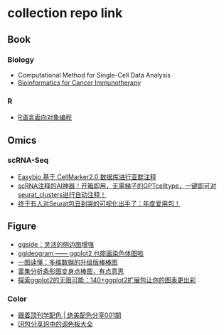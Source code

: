 # collection repo link



## Book

### Biology

- Computational Method for Single-Cell Data Analysis
- [Bioinformatics for Cancer Immunotherapy](./books/Bioinformatics-for-Cancer-Immunotherapy.pdf)



### R

- [R语言面向对象编程](https://dataxujing.github.io/R_oop/index.html)





## Omics

### scRNA-Seq

- [Easybio 基于 CellMarker2.0 数据库进行亚群注释](https://mp.weixin.qq.com/s/RhOy1ciG4zgUC-jSgMDppg)
- [scRNA注释的AI神器！开箱即用，无需梯子的GPTcelltype，一键即可对seurat_clusters进行自动注释！](https://mp.weixin.qq.com/s/u-bQ77ucGlQ80FB5eVT22Q)
- [终于有人对Seurat包丑到哭的可视化出手了：年度爱用包！](https://mp.weixin.qq.com/s/Z69GmXORqKczTsMQ68D4Vw)



## Figure

 - [ggside：灵活的侧边图增强](https://mp.weixin.qq.com/s/5pIAXGvBO6iidP_uausROQ)
- [ggideogram —— ggplot2 也能画染色体图啦](https://mp.weixin.qq.com/s/NCIt-HuPANGe7F-HdIixdQ)
- [一图读懂：多维数据的升级版棒棒图](https://mp.weixin.qq.com/s/XjcgjE4zCeEi84lJNldx4Q)
- [富集分析条形图变身点棒图，有点意思](https://mp.weixin.qq.com/s/3FW_lfpx-2dSJfbj6xgp4A)
- [探索ggplot2的无限可能：140+ggplot2扩展包让你的图表更出彩](https://mp.weixin.qq.com/s/ljBFmToqQ9xSH3lHdskfnw)



### Color

- [跟着顶刊学配色 | 绝美配色分享001期](https://mp.weixin.qq.com/s/dqI7Y07iukBJQlmVKVoRdw)
- [[R包分享]R中的调色板大全](https://mp.weixin.qq.com/s/MQC3hZfMhSPIsVtjm7_12Q)
